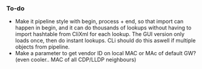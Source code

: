 ### To-do
 - Make it pipeline style with begin, process + end, so that import can happen in begin, and it can do thousands of lookups without having to import hashtable from CliXml for each lookup. The GUI version only loads once, then do instant lookups. CLi should do this aswell if multiple objects from pipeline.
 - Make a parameter to get vendor ID on local MAC or MAc of default GW? (even cooler.. MAC of all CDP/LLDP neighbours)
